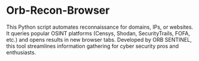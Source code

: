 # Orb-Recon-Browser
This Python script automates reconnaissance for domains, IPs, or websites. It queries popular OSINT platforms (Censys, Shodan, SecurityTrails, FOFA, etc.) and opens results in new browser tabs. Developed by ORB SENTINEL, this tool streamlines information gathering for cyber security pros and enthusiasts.
